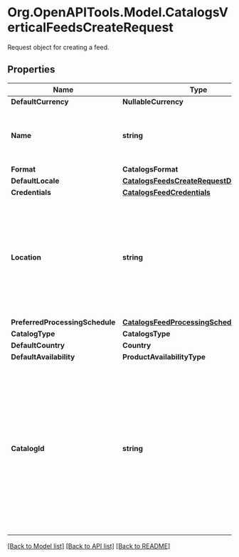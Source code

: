 # Org.OpenAPITools.Model.CatalogsVerticalFeedsCreateRequest
Request object for creating a feed.

## Properties

Name | Type | Description | Notes
------------ | ------------- | ------------- | -------------
**DefaultCurrency** | **NullableCurrency** |  | [optional] 
**Name** | **string** | A human-friendly name associated to a given feed. | 
**Format** | **CatalogsFormat** |  | 
**DefaultLocale** | [**CatalogsFeedsCreateRequestDefaultLocale**](CatalogsFeedsCreateRequestDefaultLocale.md) |  | 
**Credentials** | [**CatalogsFeedCredentials**](CatalogsFeedCredentials.md) |  | [optional] 
**Location** | **string** | The URL where a feed is available for download. This URL is what Pinterest will use to download a feed for processing. | 
**PreferredProcessingSchedule** | [**CatalogsFeedProcessingSchedule**](CatalogsFeedProcessingSchedule.md) |  | [optional] 
**CatalogType** | **CatalogsType** |  | 
**DefaultCountry** | **Country** |  | 
**DefaultAvailability** | **ProductAvailabilityType** |  | [optional] 
**CatalogId** | **string** | Catalog id pertaining to the feed. If not provided, feed will use a default catalog based on type. At the moment a catalog can not have multiple hotel feeds but this will change in the future. | [optional] 

[[Back to Model list]](../README.md#documentation-for-models) [[Back to API list]](../README.md#documentation-for-api-endpoints) [[Back to README]](../README.md)

